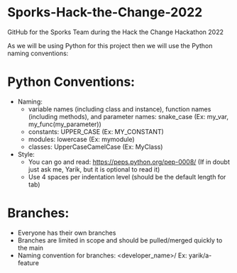 # Sporks-Hack-the-Change-2022
 GitHub for the Sporks Team during the Hack the Change Hackathon 2022

As we will be using Python for this project then we will use the Python naming conventions:

# Python Conventions:
- Naming:
  - variable names (including class and instance), function names (including methods), and parameter names: snake_case (Ex: my_var, my_func(my_parameter))
  - constants: UPPER_CASE (Ex: MY_CONSTANT)
  - modules: lowercase (Ex: mymodule)
  - classes: UpperCaseCamelCase (Ex: MyClass)
- Style:
  - You can go and read: https://peps.python.org/pep-0008/ (If in doubt just ask me, Yarik, but it is optional to read it)
  - Use 4 spaces per indentation level (should be the default length for tab)

# Branches:
- Everyone has their own branches
- Branches are limited in scope and should be pulled/merged quickly to the main
- Naming convention for branches: <developer_name>/<feature> Ex: yarik/a-feature